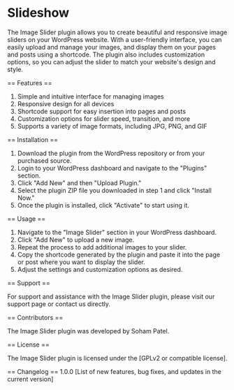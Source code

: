# Slideshow
The Image Slider plugin allows you to create beautiful and responsive image sliders on your WordPress website. With a user-friendly interface, you can easily upload and manage your images, and display them on your pages and posts using a shortcode. The plugin also includes customization options, so you can adjust the slider to match your website's design and style.

== Features ==

1. Simple and intuitive interface for managing images
2. Responsive design for all devices
3. Shortcode support for easy insertion into pages and posts
4. Customization options for slider speed, transition, and more
5. Supports a variety of image formats, including JPG, PNG, and GIF

== Installation ==

1. Download the plugin from the WordPress repository or from your purchased source.
2. Login to your WordPress dashboard and navigate to the "Plugins" section.
3. Click "Add New" and then "Upload Plugin."
4. Select the plugin ZIP file you downloaded in step 1 and click "Install Now."
5. Once the plugin is installed, click "Activate" to start using it.

== Usage ==

1. Navigate to the "Image Slider" section in your WordPress dashboard.
2. Click "Add New" to upload a new image.
3. Repeat the process to add additional images to your slider.
4. Copy the shortcode generated by the plugin and paste it into the page or post where you want to display the slider.
5. Adjust the settings and customization options as desired.


== Support ==

For support and assistance with the Image Slider plugin, please visit our support page or contact us directly.


== Contributors ==

The Image Slider plugin was developed by Soham Patel.


== License ==

The Image Slider plugin is licensed under the [GPLv2 or compatible license].


== Changelog ==
1.0.0
[List of new features, bug fixes, and updates in the current version]
